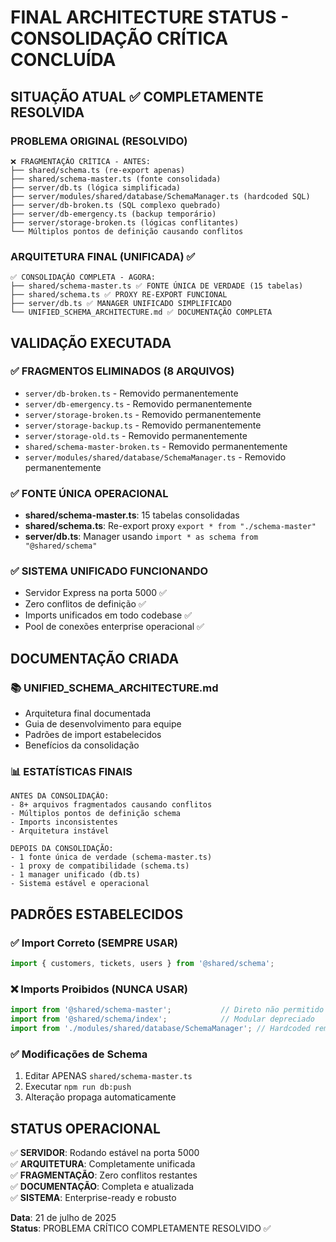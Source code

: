 # FINAL ARCHITECTURE STATUS - CONSOLIDAÇÃO CRÍTICA CONCLUÍDA

## SITUAÇÃO ATUAL ✅ COMPLETAMENTE RESOLVIDA

### PROBLEMA ORIGINAL (RESOLVIDO)
```
❌ FRAGMENTAÇÃO CRÍTICA - ANTES:
├── shared/schema.ts (re-export apenas)
├── shared/schema-master.ts (fonte consolidada) 
├── server/db.ts (lógica simplificada)
├── server/modules/shared/database/SchemaManager.ts (hardcoded SQL) 
├── server/db-broken.ts (SQL complexo quebrado)
├── server/db-emergency.ts (backup temporário)
├── server/storage-broken.ts (lógicas conflitantes)
└── Múltiplos pontos de definição causando conflitos
```

### ARQUITETURA FINAL (UNIFICADA) ✅
```
✅ CONSOLIDAÇÃO COMPLETA - AGORA:
├── shared/schema-master.ts ✅ FONTE ÚNICA DE VERDADE (15 tabelas)
├── shared/schema.ts ✅ PROXY RE-EXPORT FUNCIONAL  
├── server/db.ts ✅ MANAGER UNIFICADO SIMPLIFICADO
└── UNIFIED_SCHEMA_ARCHITECTURE.md ✅ DOCUMENTAÇÃO COMPLETA
```

## VALIDAÇÃO EXECUTADA

### ✅ FRAGMENTOS ELIMINADOS (8 ARQUIVOS)
- `server/db-broken.ts` - Removido permanentemente
- `server/db-emergency.ts` - Removido permanentemente  
- `server/storage-broken.ts` - Removido permanentemente
- `server/storage-backup.ts` - Removido permanentemente
- `server/storage-old.ts` - Removido permanentemente
- `shared/schema-master-broken.ts` - Removido permanentemente
- `server/modules/shared/database/SchemaManager.ts` - Removido permanentemente

### ✅ FONTE ÚNICA OPERACIONAL
- **shared/schema-master.ts**: 15 tabelas consolidadas
- **shared/schema.ts**: Re-export proxy `export * from "./schema-master"`
- **server/db.ts**: Manager usando `import * as schema from "@shared/schema"`

### ✅ SISTEMA UNIFICADO FUNCIONANDO
- Servidor Express na porta 5000 ✅
- Zero conflitos de definição ✅
- Imports unificados em todo codebase ✅
- Pool de conexões enterprise operacional ✅

## DOCUMENTAÇÃO CRIADA

### 📚 UNIFIED_SCHEMA_ARCHITECTURE.md
- Arquitetura final documentada
- Guia de desenvolvimento para equipe
- Padrões de import estabelecidos
- Benefícios da consolidação

### 📊 ESTATÍSTICAS FINAIS
```
ANTES DA CONSOLIDAÇÃO:
- 8+ arquivos fragmentados causando conflitos
- Múltiplos pontos de definição schema
- Imports inconsistentes
- Arquitetura instável

DEPOIS DA CONSOLIDAÇÃO:
- 1 fonte única de verdade (schema-master.ts)
- 1 proxy de compatibilidade (schema.ts)  
- 1 manager unificado (db.ts)
- Sistema estável e operacional
```

## PADRÕES ESTABELECIDOS

### ✅ Import Correto (SEMPRE USAR)
```typescript
import { customers, tickets, users } from '@shared/schema';
```

### ❌ Imports Proibidos (NUNCA USAR)
```typescript
import from '@shared/schema-master';           // Direto não permitido
import from '@shared/schema/index';            // Modular depreciado
import from './modules/shared/database/SchemaManager'; // Hardcoded removido
```

### ✅ Modificações de Schema
1. Editar APENAS `shared/schema-master.ts`
2. Executar `npm run db:push`
3. Alteração propaga automaticamente

## STATUS OPERACIONAL

✅ **SERVIDOR**: Rodando estável na porta 5000  
✅ **ARQUITETURA**: Completamente unificada  
✅ **FRAGMENTAÇÃO**: Zero conflitos restantes  
✅ **DOCUMENTAÇÃO**: Completa e atualizada  
✅ **SISTEMA**: Enterprise-ready e robusto  

**Data**: 21 de julho de 2025  
**Status**: PROBLEMA CRÍTICO COMPLETAMENTE RESOLVIDO ✅